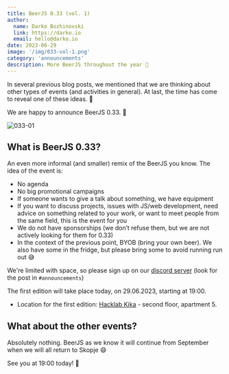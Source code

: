 ```yaml
---
title: BeerJS 0.33 (vol. 1)
author:
  name: Darko Bozhinovski
  link: https://darko.io
  email: hello@darko.io
date: 2023-06-29
image: '/img/033-vol-1.png'
category: 'announcements'
description: More BeerJS throughout the year 🍻
---
```


In several previous blog posts, we mentioned that we are thinking about other types of events (and activities in
general). At last, the time has come to reveal one of these ideas. 🎉

We are happy to announce BeerJS 0.33. 🍻

![033-01](/img/033-vol-1.png)

## What is BeerJS 0.33?

An even more informal (and smaller) remix of the BeerJS you know. The idea of the event is:

- No agenda
- No big promotional campaigns
- If someone wants to give a talk about something, we have equipment
- If you want to discuss projects, issues with JS/web development, need advice on something related to your work, or
  want to meet people from the same field, this is the event for you
- We do not have sponsorships (we don’t refuse them, but we are not actively looking for them for 0.33)
- In the context of the previous point, BYOB (bring your own beer). We also have some in the fridge, but please bring
  some to avoid running run out 😅

We're limited with space, so please sign up on our [discord server](https://discord.gg/sxNCQmA7aP) (look for the post in
`#announcements`)

The first edition will take place today, on 29.06.2023, starting at 19:00.

- Location for the first edition:
  [Hacklab Kika](https://www.google.com/maps/place/Hacklab+Kika,+Skopje/@42.0040201,21.4175395,14z/data=!4m5!3m4!1s0x135415cb9803772b:0x4f23a320663c1429!8m2!3d41.995821!4d21.4229731?entry=ttu) -
  second floor, apartment 5.

## What about the other events?

Absolutely nothing. BeerJS as we know it will continue from September when we will all return to Skopje 😄

See you at 19:00 today! 🍻

